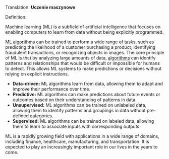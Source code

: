 Translation: **Uczenie maszynowe**

Definition:

Machine learning (ML) is a subfield of artificial intelligence that focuses on enabling computers to learn from data without being explicitly programmed.


[ML algorithms](/Notatki/Semestr%203/Język%20angielski%20-%20C1.1/Ćwiczenia/Portfolio/The%20Elder%20Scrolls/Words/Computer-Science/AI/machine-learning%20algorithm.md) can be trained to perform a wide range of tasks, such as predicting the likelihood of a customer purchasing a product, identifying fraudulent transactions, or recognizing objects in images.
The core principle of ML is that by analyzing large amounts of data, [algorithms](/Notatki/Semestr%203/Język%20angielski%20-%20C1.1/Ćwiczenia/Portfolio/The%20Elder%20Scrolls/Words/Computer-Science/General/algorithm.md) can identify patterns and relationships that would be difficult or impossible for humans to detect. This allows ML systems to make predictions or decisions without relying on explicit instructions.

- **Data-driven:** ML algorithms learn from data, allowing them to adapt and improve their performance over time.
- **Predictive:** ML algorithms can make predictions about future events or outcomes based on their understanding of patterns in data.
- **Unsupervised:** ML algorithms can be trained on unlabeled data, allowing them to identify patterns and groupings in data without pre-defined categories.
- **Supervised:** ML algorithms can be trained on labeled data, allowing them to learn to associate inputs with corresponding outputs.

ML is a rapidly growing field with applications in a wide range of domains, including finance, healthcare, manufacturing, and transportation. It is expected to play an increasingly important role in our lives in the years to come.